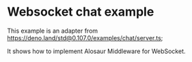 # Websocket chat example

This example is an adapter from
https://deno.land/std@0.107.0/examples/chat/server.ts;

It shows how to implement Alosaur Middleware for WebSocket.
